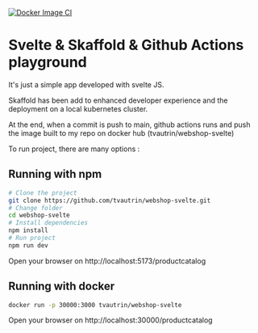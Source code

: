 [![Docker Image CI](https://github.com/tvautrin/webshop-svelte/actions/workflows/docker-image.yml/badge.svg)](https://github.com/tvautrin/webshop-svelte/actions/workflows/docker-image.yml)

# Svelte & Skaffold & Github Actions playground 

It's just a simple app developed with svelte JS. 

Skaffold has been add to enhanced developer experience and the deployment on a local kubernetes cluster.

At the end, when a commit is push to main, github actions runs and push the image built to my repo on docker hub (tvautrin/webshop-svelte)

To run project, there are many options :

## Running with npm

```bash
# Clone the project
git clone https://github.com/tvautrin/webshop-svelte.git
# Change folder
cd webshop-svelte
# Install dependencies
npm install
# Run project
npm run dev
```

Open your browser on http://localhost:5173/productcatalog

## Running with docker


```bash
docker run -p 30000:3000 tvautrin/webshop-svelte
```
 Open your browser on http://localhost:30000/productcatalog